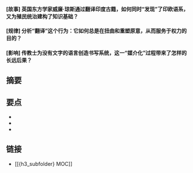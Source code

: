 #### [故事] 英国东方学家威廉·琼斯通过翻译印度古籍，如何同时“发现”了印欧语系，又为殖民统治建构了知识基础？


#### [规律] 分析“翻译”这个行为：它如何总是在扭曲和重塑原意，从而服务于权力的目的？


#### [影响] 传教士为没有文字的语言创造书写系统，这一“媒介化”过程带来了怎样的长远后果？


## 摘要


## 要点

- 
- 
- 

## 链接

- [[{h3_subfolder} MOC]]
